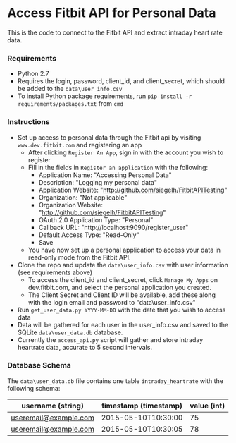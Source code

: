 # Access Fitbit API for Personal Data

This is the code to connect to the Fitbit API and extract intraday heart rate data.

### Requirements

* Python 2.7
* Requires the login, password, client_id, and client_secret, which should be added to the `data\user_info.csv`
* To install Python package requirements, run `pip install -r requirements/packages.txt` from `cmd`

### Instructions

* Set up access to personal data through the Fitbit api by visiting `www.dev.fitbit.com` and registering an app
  * After clicking `Register An App`, sign in with the account you wish to register
  * Fill in the fields in `Register an application` with the following:
    * Application Name:  "Accessing Personal Data"
	* Description:  "Logging my personal data"
	* Application Website: "http://github.com/siegelh/FitbitAPITesting"
	* Organization:  "Not applicable"
	* Organization Website: "http://github.com/siegelh/FitbitAPITesting"
	* OAuth 2.0 Application Type: "Personal"
	* Callback URL: "http://localhost:9090/register_user"
	* Default Access Type: "Read-Only"
	* Save
  * You have now set up a personal application to access your data in read-only mode from the Fitbit API.
* Clone the repo and update the `data\user_info.csv` with user information (see requirements above)
  * To access the client_id and client_secret, click `Manage My Apps` on dev.fitbit.com, and select the personal application you created.
  * The Client Secret and Client ID will be available, add these along with the login email and password to "data\user_info.csv"
* Run `get_user_data.py YYYY-MM-DD` with the date that you wish to access data
* Data will be gathered for each user in the user_info.csv and saved to the SQLite `data\user_data.db` database.
* Currently the `access_api.py` script will gather and store intraday heartrate data, accurate to 5 second intervals.

### Database Schema

The `data\user_data.db` file contains one table `intraday_heartrate` with the following schema:

username (string)|timestamp (timestamp)|value (int)
-----------------|---------------------|-----------
useremail@example.com|2015-05-10T10:30:00|75
useremail@example.com|2015-05-10T10:30:05|78
